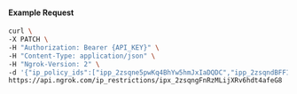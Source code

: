 <!-- Code generated for API Clients. DO NOT EDIT. -->

#### Example Request

```bash
curl \
-X PATCH \
-H "Authorization: Bearer {API_KEY}" \
-H "Content-Type: application/json" \
-H "Ngrok-Version: 2" \
-d '{"ip_policy_ids":["ipp_2zsqne5pwKq4BhYw5hmJxIaDQDC","ipp_2zsqndBFF1Kik3gEHCZoPVrrocF"]}' \
https://api.ngrok.com/ip_restrictions/ipx_2zsqngFnRzMLijXRv6hdt4afeG8
```
